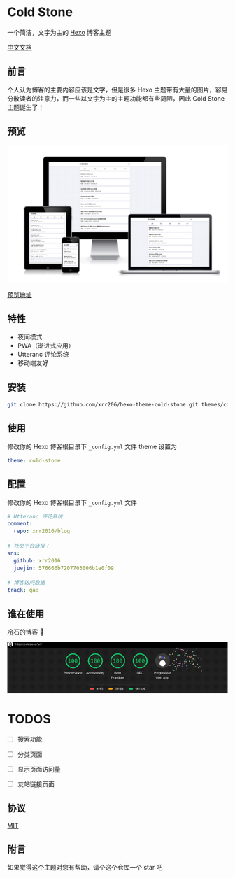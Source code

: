 # Cold Stone

一个简洁，文字为主的 [Hexo](https://hexo.io) 博客主题

[中文文档](README-zh.md)

## 前言

个人认为博客的主要内容应该是文字，但是很多 Hexo 主题带有大量的图片，容易分散读者的注意力，而一些以文字为主的主题功能都有些简陋，因此 Cold Stone 主题诞生了！

## 预览

![responsive](images/response.png)

[预览地址](https://coldstone.funv)

## 特性

- 夜间模式
- PWA（渐进式应用）
- Utteranc 评论系统
- 移动端友好

## 安装

```sh
git clone https://github.com/xrr206/hexo-theme-cold-stone.git themes/cold-stone
```

## 使用

修改你的 Hexo 博客根目录下 `_config.yml` 文件 theme 设置为

```yml
theme: cold-stone
```

## 配置

修改你的 Hexo 博客根目录下 `_config.yml` 文件

```yml
# Utteranc 评论系统
comment:
  repo: xrr2016/blog

# 社交平台链接：
sns:
  github: xrr2016
  juejin: 576666b7207703006b1e0f09

# 博客访问数据
track: ga:
```

## 谁在使用

[冷石的博客](https://coldstone.fun) 💯

![audits](images/audits.gif)

# TODOS

- [ ] 搜索功能

- [ ] 分类页面

- [ ] 显示页面访问量

- [ ] 友站链接页面

## 协议

[MIT](LICENSE)

## 附言

如果觉得这个主题对您有帮助，请个这个仓库一个 star 吧
